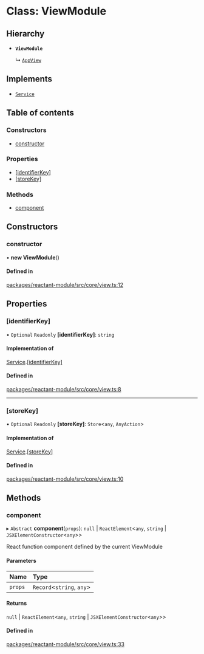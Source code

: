 # Class: ViewModule

## Hierarchy

- **`ViewModule`**

  ↳ [`AppView`](AppView.md)

## Implements

- [`Service`](../interfaces/Service.md)

## Table of contents

### Constructors

- [constructor](ViewModule.md#constructor)

### Properties

- [[identifierKey]](ViewModule.md#[identifierkey])
- [[storeKey]](ViewModule.md#[storekey])

### Methods

- [component](ViewModule.md#component)

## Constructors

### constructor

• **new ViewModule**()

#### Defined in

[packages/reactant-module/src/core/view.ts:12](https://github.com/unadlib/reactant/blob/f9546913/packages/reactant-module/src/core/view.ts#L12)

## Properties

### [identifierKey]

• `Optional` `Readonly` **[identifierKey]**: `string`

#### Implementation of

[Service](../interfaces/Service.md).[[identifierKey]](../interfaces/Service.md#[identifierkey])

#### Defined in

[packages/reactant-module/src/core/view.ts:8](https://github.com/unadlib/reactant/blob/f9546913/packages/reactant-module/src/core/view.ts#L8)

___

### [storeKey]

• `Optional` `Readonly` **[storeKey]**: `Store`<`any`, `AnyAction`\>

#### Implementation of

[Service](../interfaces/Service.md).[[storeKey]](../interfaces/Service.md#[storekey])

#### Defined in

[packages/reactant-module/src/core/view.ts:10](https://github.com/unadlib/reactant/blob/f9546913/packages/reactant-module/src/core/view.ts#L10)

## Methods

### component

▸ `Abstract` **component**(`props`): ``null`` \| `ReactElement`<`any`, `string` \| `JSXElementConstructor`<`any`\>\>

React function component defined by the current ViewModule

#### Parameters

| Name | Type |
| :------ | :------ |
| `props` | `Record`<`string`, `any`\> |

#### Returns

``null`` \| `ReactElement`<`any`, `string` \| `JSXElementConstructor`<`any`\>\>

#### Defined in

[packages/reactant-module/src/core/view.ts:33](https://github.com/unadlib/reactant/blob/f9546913/packages/reactant-module/src/core/view.ts#L33)
